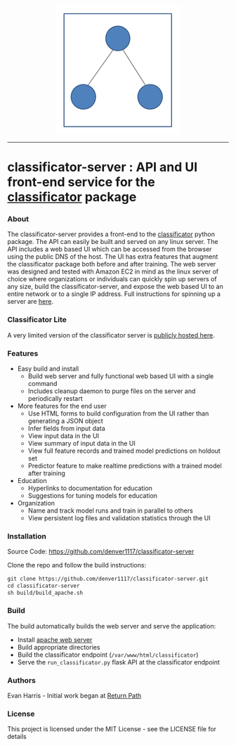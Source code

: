 <div align="center">
  <img src="https://github.com/denver1117/classificator/blob/master/doc/logo/main_logo.png"><br>
</div>

-----------------

# classificator-server : API and UI front-end service for the [classificator](https://github.com/denver1117/classificator) package

### About
The classificator-server provides a front-end to the [classificator](https://github.com/denver1117/classificator) python package.  The API can easily be built and served
on any linux server.  The API includes a web based UI which can be accessed from the browser using the public DNS of the host.  The UI
has extra features that augment the classificator package both before and after training.  The web server was designed and tested with Amazon EC2 in mind as the linux server of choice where organizations or individuals can quickly spin up servers of any size, build the classificator-server, and expose the web based UI to an entire network or to a single IP address.  Full instructions for spinning up a server are [here](https://github.com/denver1117/classificator-server/blob/master/serve/build/README.md).

### Classificator Lite
A very limited version of the classificator server is [publicly hosted here](http://classificator.classificator-lite.com/).

### Features
- Easy build and install
  - Build web server and fully functional web based UI with a single command
  - Includes cleanup daemon to purge files on the server and periodically restart
- More features for the end user
  - Use HTML forms to build configuration from the UI rather than generating a JSON object
  - Infer fields from input data
  - View input data in the UI
  - View summary of input data in the UI
  - View full feature records and trained model predictions on holdout set
  - Predictor feature to make realtime predictions with a trained model after training
- Education
  - Hyperlinks to documentation for education 
  - Suggestions for tuning models for education
- Organization
  - Name and track model runs and train in parallel to others
  - View persistent log files and validation statistics through the UI

### Installation

Source Code: https://github.com/denver1117/classificator-server <br>

Clone the repo and follow the build instructions:

```
git clone https://github.com/denver1117/classificator-server.git
cd classificator-server
sh build/build_apache.sh
```

### Build

The build automatically builds the web server and serve the application:
- Install [apache web server](https://httpd.apache.org/)
- Build appropriate directories  
- Build the classificator endpoint (`/var/www/html/classificator`)
- Serve the `run_classificator.py` flask API at the classificator endpoint

### Authors

Evan Harris - Initial work began at [Return Path](https://returnpath.com/)

### License

This project is licensed under the MIT License - see the LICENSE file for details
